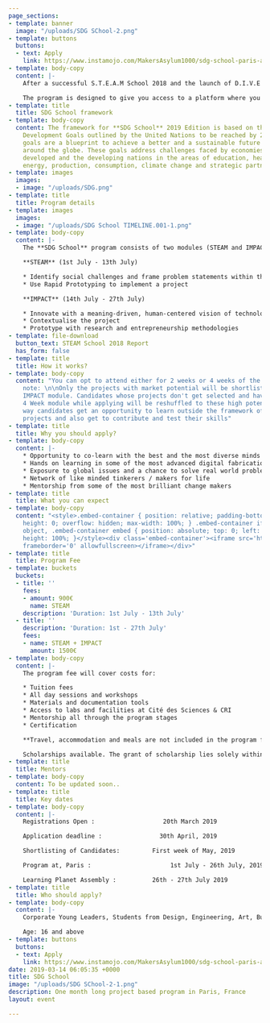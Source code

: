 ```yaml
---
page_sections:
- template: banner
  image: "/uploads/SDG SChool-2.png"
- template: buttons
  buttons:
  - text: Apply
    link: https://www.instamojo.com/MakersAsylum1000/sdg-school-paris-application-fee/
- template: body-copy
  content: |-
    After a successful S.T.E.A.M School 2018 and the launch of D.I.V.E 2019, we bring to you yet another program to provide a global learning experience, this time in Paris, France. The **SDG School 2019 Edition** is a one month long project based program which Maker’s Asylum will be conducting in partnership with [Centre for Research and Interdisciplinarity, Paris](https://cri-paris.org)

    The program is designed to give you access to a platform where you can voice an opinion, take an action and create an impact alongside **100 young leaders** from across the globe.
- template: title
  title: SDG School framework
- template: body-copy
  content: The framework for **SDG School** 2019 Edition is based on the Sustainable
    Development Goals outlined by the United Nations to be reached by 2030. These
    goals are a blueprint to achieve a better and a sustainable future for all cultures
    around the globe. These goals address challenges faced by economies both in the
    developed and the developing nations in the areas of education, healthcare, equalitiy,
    energy, production, consumption, climate change and strategic partnerships
- template: images
  images:
  - image: "/uploads/SDG.png"
- template: title
  title: Program details
- template: images
  images:
  - image: "/uploads/SDG School TIMELINE.001-1.png"
- template: body-copy
  content: |-
    The **SDG School** program consists of two modules (STEAM and IMPACT) which will be conducted within a time frame of 4 weeks at [Cité des Sciences](http://www.cite-sciences.fr/fr/accueil/) and [CRI, Paris](https://cri-paris.org). The components of each module are as follows:

    **STEAM** (1st July - 13th July)

    * Identify social challenges and frame problem statements within the european context
    * Use Rapid Prototyping to implement a project

    **IMPACT** (14th July - 27th July)

    * Innovate with a meaning-driven, human-centered vision of technology
    * Contextualise the project
    * Prototype with research and entrepreneurship methodologies
- template: file-download
  button_text: STEAM School 2018 Report
  has_form: false
- template: title
  title: How it works?
- template: body-copy
  content: "You can opt to attend either for 2 weeks or 4 weeks of the program. \n\nPlease
    note: \n\nOnly the projects with market potential will be shortlisted for the
    IMPACT module. Candidates whose projects don't get selected and have choosen the
    4 Week module while applying will be reshuffled to these high potential projects.\n\nThis
    way candidates get an opportunity to learn outside the framework of their ongoing
    projects and also get to contribute and test their skills"
- template: title
  title: Why you should apply?
- template: body-copy
  content: |-
    * Opportunity to co-learn with the best and the most diverse minds
    * Hands on learning in some of the most advanced digital fabrication labs
    * Exposure to global issues and a chance to solve real world problems using technology
    * Network of like minded tinkerers / makers for life
    * Mentorship from some of the most brilliant change makers
- template: title
  title: What you can expect
- template: body-copy
  content: "<style>.embed-container { position: relative; padding-bottom: 56.25%;
    height: 0; overflow: hidden; max-width: 100%; } .embed-container iframe, .embed-container
    object, .embed-container embed { position: absolute; top: 0; left: 0; width: 100%;
    height: 100%; }</style><div class='embed-container'><iframe src='https://www.youtube.com/embed/VglywTOj_rY'
    frameborder='0' allowfullscreen></iframe></div>"
- template: title
  title: Program Fee
- template: buckets
  buckets:
  - title: ''
    fees:
    - amount: 900€
      name: STEAM
    description: 'Duration: 1st July - 13th July'
  - title: ''
    description: 'Duration: 1st - 27th July'
    fees:
    - name: STEAM + IMPACT
      amount: 1500€
- template: body-copy
  content: |-
    The program fee will cover costs for:

    * Tuition fees
    * All day sessions and workshops
    * Materials and documentation tools
    * Access to labs and facilities at Cité des Sciences & CRI
    * Mentorship all through the program stages
    * Certification

    **Travel, accommodation and meals are not included in the program fee**

    Scholarships available. The grant of scholarship lies solely within the discretion of the Steering Committee.
- template: title
  title: Mentors
- template: body-copy
  content: To be updated soon..
- template: title
  title: Key dates
- template: body-copy
  content: |-
    Registrations Open :                   20th March 2019

    Application deadline :                30th April, 2019

    Shortlisting of Candidates:         First week of May, 2019

    Program at, Paris :                      1st July - 26th July, 2019

    Learning Planet Assembly :          26th - 27th July 2019
- template: title
  title: Who should apply?
- template: body-copy
  content: |-
    Corporate Young Leaders, Students from Design, Engineering, Art, Business, Law, Health, Policy and other backgrounds, Entrepreneurs/Freelancers, High School graduates focused on STEAM

    Age: 16 and above
- template: buttons
  buttons:
  - text: Apply
    link: https://www.instamojo.com/MakersAsylum1000/sdg-school-paris-application-fee/
date: 2019-03-14 06:05:35 +0000
title: SDG School
image: "/uploads/SDG SChool-2-1.png"
description: One month long project based program in Paris, France
layout: event

---
```

